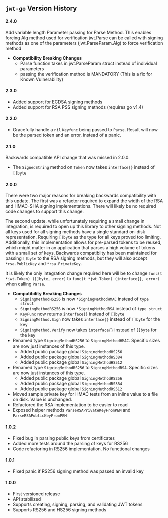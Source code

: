 ## `jwt-go` Version History
#### 2.4.0
Add variable length Parameter passing for Parse Method. This enables forcing Alg method used for verification
jwt.Parse can be called with signing methods as one of the parameters (jwt.ParseParam.Alg) to force verification method

* **Compatibility Breaking Changes**
    * Parse function takes in jwt.ParseParam struct instead of individual parameters
    * passing the verification method is MANDATORY (This is a fix for Known Vulnerability)

#### 2.3.0

* Added support for ECDSA signing methods
* Added support for RSA PSS signing methods (requires go v1.4)

#### 2.2.0

* Gracefully handle a `nil` `Keyfunc` being passed to `Parse`.  Result will now be the parsed token and an error, instead of a panic.

#### 2.1.0

Backwards compatible API change that was missed in 2.0.0.

* The `SignedString` method on `Token` now takes `interface{}` instead of `[]byte`

#### 2.0.0

There were two major reasons for breaking backwards compatibility with this update.  The first was a refactor required to expand the width of the RSA and HMAC-SHA signing implementations.  There will likely be no required code changes to support this change.

The second update, while unfortunately requiring a small change in integration, is required to open up this library to other signing methods.  Not all keys used for all signing methods have a single standard on-disk representation.  Requiring `[]byte` as the type for all keys proved too limiting.  Additionally, this implementation allows for pre-parsed tokens to be reused, which might matter in an application that parses a high volume of tokens with a small set of keys.  Backwards compatibilty has been maintained for passing `[]byte` to the RSA signing methods, but they will also accept `*rsa.PublicKey` and `*rsa.PrivateKey`.

It is likely the only integration change required here will be to change `func(t *jwt.Token) ([]byte, error)` to `func(t *jwt.Token) (interface{}, error)` when calling `Parse`.

* **Compatibility Breaking Changes**
	* `SigningMethodHS256` is now `*SigningMethodHMAC` instead of `type struct`
	* `SigningMethodRS256` is now `*SigningMethodRSA` instead of `type struct`
	* `KeyFunc` now returns `interface{}` instead of `[]byte`
	* `SigningMethod.Sign` now takes `interface{}` instead of `[]byte` for the key
	* `SigningMethod.Verify` now takes `interface{}` instead of `[]byte` for the key
* Renamed type `SigningMethodHS256` to `SigningMethodHMAC`.  Specific sizes are now just instances of this type.
    * Added public package global `SigningMethodHS256`
    * Added public package global `SigningMethodHS384`
    * Added public package global `SigningMethodHS512`
* Renamed type `SigningMethodRS256` to `SigningMethodRSA`.  Specific sizes are now just instances of this type.
    * Added public package global `SigningMethodRS256`
    * Added public package global `SigningMethodRS384`
    * Added public package global `SigningMethodRS512`
* Moved sample private key for HMAC tests from an inline value to a file on disk.  Value is unchanged.
* Refactored the RSA implementation to be easier to read
* Exposed helper methods `ParseRSAPrivateKeyFromPEM` and `ParseRSAPublicKeyFromPEM`

#### 1.0.2

* Fixed bug in parsing public keys from certificates
* Added more tests around the parsing of keys for RS256
* Code refactoring in RS256 implementation.  No functional changes

#### 1.0.1

* Fixed panic if RS256 signing method was passed an invalid key

#### 1.0.0

* First versioned release
* API stabilized
* Supports creating, signing, parsing, and validating JWT tokens
* Supports RS256 and HS256 signing methods